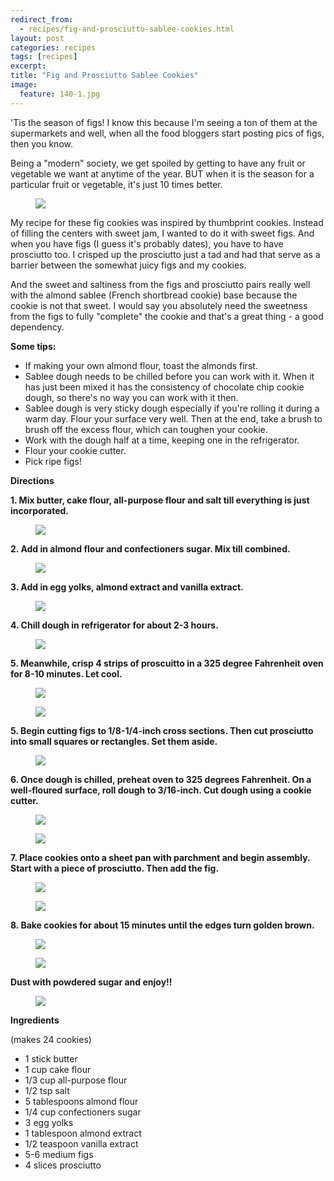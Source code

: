 ---redirect_from:   - recipes/fig-and-prosciutto-sablee-cookies.html
layout: post
categories: recipes
tags: [recipes]
excerpt: 
title: "Fig and Prosciutto Sablee Cookies"
image:
  feature: 140-1.jpg
---

'Tis the season of figs! I know this because I'm seeing a ton of them at the supermarkets and well, when all the food bloggers start posting pics of figs, then you  know.  

Being a "modern" society, we get spoiled by getting to have any fruit or vegetable we want at anytime of the year.  BUT when it is the season for a particular fruit or vegetable, it's just 10 times better.

<figure> <img src='/images/140-2.jpg'> </figure>

My recipe for these fig cookies was inspired by thumbprint cookies.  Instead of filling the centers with sweet jam, I wanted to do it with sweet figs.  And when you have figs (I guess it's probably dates), you  have to have prosciutto too.  I crisped up the prosciutto just a tad and had that serve as a barrier between the somewhat juicy figs and my cookies.

And the sweet and saltiness from the figs and prosciutto pairs really well with the almond sablee (French shortbread cookie) base because the cookie is not that sweet.  I would say you absolutely need the sweetness from the figs to fully "complete" the cookie and that's a great thing - a good dependency.

__Some tips:__

- If making your own almond flour, toast the almonds first.
- Sablee dough needs to be chilled before you can work with it.  When it has just been mixed it has the consistency of chocolate chip cookie dough, so there's no way you can work with it then.
- Sablee dough is very sticky dough especially if you're rolling it during a warm day.  Flour your surface very well.  Then at the end, take a brush to brush off the excess flour, which can toughen your cookie.
- Work with the dough half at a time, keeping one in the refrigerator.
- Flour your cookie cutter.
- Pick ripe figs!


__Directions__

__1. Mix butter, cake flour, all-purpose flour and salt till everything is just incorporated.__

<figure> <img src='/images/140-3.jpg'> </figure>

__2. Add in almond flour and confectioners sugar. Mix till combined.__

<figure> <img src='/images/140-4.jpg'> </figure>

__3. Add in egg yolks, almond extract and vanilla extract.__

<figure> <img src='/images/140-5.jpg'> </figure>

__4. Chill dough in refrigerator for about 2-3 hours.__

<figure> <img src='/images/140-6.jpg'> </figure>

__5. Meanwhile, crisp 4 strips of proscuitto in a 325 degree Fahrenheit oven for 8-10 minutes.  Let cool.__

<figure> <img src='/images/140-10.jpg'> </figure>

<figure> <img src='/images/140-11.jpg'> </figure>

__5. Begin cutting figs to 1/8-1/4-inch cross sections.  Then cut prosciutto into small squares or rectangles.  Set them aside.__

<figure> <img src='/images/140-12.jpg'> </figure>

__6. Once dough is chilled, preheat oven to 325 degrees Fahrenheit.  On a well-floured surface, roll  dough to 3/16-inch. Cut dough using a cookie cutter.__

<figure> <img src='/images/140-7.jpg'> </figure>

<figure> <img src='/images/140-8.jpg'> </figure>


__7. Place cookies onto a sheet pan with parchment and begin assembly.  Start with a piece of prosciutto.  Then add the fig.__

<figure> <img src='/images/140-9.jpg'> </figure>

<figure> <img src='/images/140-13.jpg'> </figure>

__8.  Bake cookies for about 15 minutes until the edges turn golden brown.__

<figure> <img src='/images/140-14.jpg'> </figure>

<figure> <img src='/images/140-15.jpg'> </figure>

__Dust with powdered sugar and enjoy!!__

<figure> <img src='/images/140-16.jpg'> </figure>



<section class='recipe'>
<p><strong>Ingredients</strong></p>

<p>(makes 24 cookies)</p>

<ul><li>1  stick butter</li><li>1 cup cake flour</li><li>1/3 cup all-purpose flour</li><li>1/2 tsp salt</li><li>5 tablespoons almond flour</li><li>1/4 cup confectioners sugar</li><li>3 egg yolks</li><li>1 tablespoon almond extract</li><li>1/2 teaspoon vanilla extract</li><li>5-6 medium figs</li><li>4 slices prosciutto</li></ul></section>